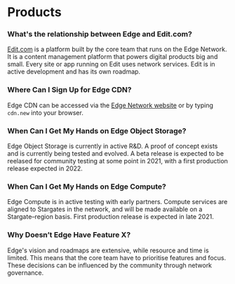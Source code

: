 # Products

### What's the relationship between Edge and Edit.com?

[Edit.com](https://edit.com) is a platform built by the core team that runs on the Edge Network. It is a content management platform that powers digital products big and small. Every site or app running on Edit uses network services. Edit is in active development and has its own roadmap.

### Where Can I Sign Up for Edge CDN?

Edge CDN can be accessed via the [Edge Network website](https://edge.network) or by typing `cdn.new` into your browser.

### When Can I Get My Hands on Edge Object Storage?

Edge Object Storage is currently in active R&D. A proof of concept exists and is currently being tested and evolved. A beta release is expected to be reelased for community testing at some point in 2021, with a first production release expected in 2022.

### When Can I Get My Hands on Edge Compute?

Edge Compute is in active testing with early partners. Compute services are aligned to Stargates in the network, and will be made available on a Stargate–region basis. First production release is expected in late 2021.

### Why Doesn’t Edge Have Feature X?

Edge's vision and roadmaps are extensive, while resource and time is limited. This means that the core team have to prioritise features and focus. These decisions can be influenced by the community through network governance.

